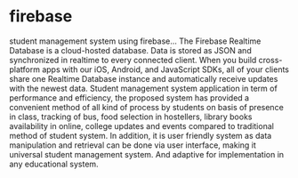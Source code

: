# firebase
student management system using firebase...
The Firebase Realtime Database is a cloud-hosted database. Data is stored as JSON and synchronized in realtime to every connected client. When you build cross-platform apps with our iOS, Android, and JavaScript SDKs, all of your clients share one Realtime Database instance and automatically receive updates with the newest data.
Student management system application in term of performance and efficiency, the proposed
system has provided a convenient method of all kind of process by students on basis of presence
in class, tracking of bus, food selection in hostellers, library books availability in online,
college updates and events compared to traditional method of student system. In addition, it is
user friendly system as data manipulation and retrieval can be done via user interface, making
it universal student management system. And adaptive for implementation in any educational
system. 
